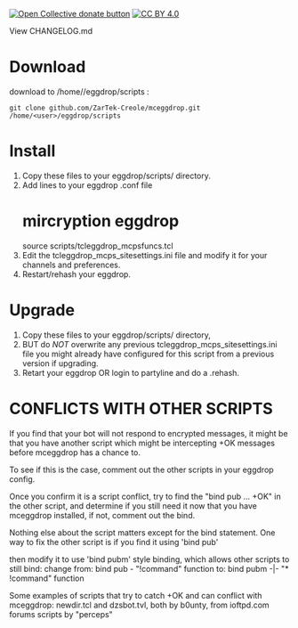 <span class="badge-opencollective"><a href="https://github.com/ZarTek-Creole/DONATE" title="Donate to this project"><img src="https://img.shields.io/badge/open%20collective-donate-yellow.svg" alt="Open Collective donate button" /></a></span>
[![CC BY 4.0][cc-by-shield]][cc-by]

[cc-by]: http://creativecommons.org/licenses/by/4.0/
[cc-by-shield]: https://img.shields.io/badge/License-CC%20BY%204.0-lightgrey.svg
View CHANGELOG.md

# Download
download to /home/<user>/eggdrop/scripts :

	git clone github.com/ZarTek-Creole/mceggdrop.git /home/<user>/eggdrop/scripts

# Install
1) Copy these files to your eggdrop/scripts/ directory.
2) Add lines to your eggdrop .conf file
      # mircryption eggdrop
      source scripts/tcleggdrop_mcpsfuncs.tcl
3) Edit the tcleggdrop_mcps_sitesettings.ini file and modify it for your channels and preferences.
4) Restart/rehash your eggdrop.

# Upgrade
1) Copy these files to your eggdrop/scripts/ directory,
2) BUT do *NOT* overwrite any previous tcleggdrop_mcps_sitesettings.ini file you
 might already have configured for this script from a previous version if upgrading.
3) Retart your eggdrop OR login to partyline and do a .rehash.

# CONFLICTS WITH OTHER SCRIPTS
If you find that your bot will not respond to encrypted messages, it might be that you
have another script which might be intercepting +OK messages before mceggdrop has a chance to.

To see if this is the case, comment out the other scripts in your eggdrop config.

Once you confirm it is a script conflict, try to find the "bind pub ... +OK" in the other script,
and determine if you still need it now that you have mceggdrop installed, if not, comment out the bind. 

Nothing else about the script matters except for the bind statement.
One way to fix the other script is if you find it using 'bind pub'

then modify it to use 'bind pubm' style binding, which allows other scripts to still bind:
change from:  bind pub - "!command" function
to:           bind pubm -|- "* !command" function

Some examples of scripts that try to catch +OK and can conflict with mceggdrop:
newdir.tcl and dzsbot.tvl, both by b0unty, from ioftpd.com forums scripts by "perceps"